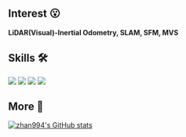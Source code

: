 ## Interest 😮

**LiDAR(Visual)-Inertial Odometry, SLAM, SFM, MVS**
  
## Skills 🛠
<img src="https://img.shields.io/badge/ROS-22314E?style=flat-square&logo=ROS&logoColor=white"/>
<img src="https://img.shields.io/badge/Python-3766AB?style=flat-square&logo=Python&logoColor=white"/>
<img src="https://img.shields.io/badge/C++-00599C?style=flat-square&logo=C%2B%2B&logoColor=white"/>
<img src="https://img.shields.io/badge/C-A8B9CC?style=flat-square&logo=C&logoColor=white"/>


## More 🙂
[![zhan994's GitHub stats](https://github-readme-stats.vercel.app/api?username=zhan994&hide=prs&count_private=true&show_icons=true)](https://github.com/anuraghazra/github-readme-stats)
